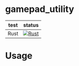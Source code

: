 # gamepad_utility

|test|status|
|:--:|:--:|
|Rust|[![Rust](https://github.com/motii8128/gamepad_utility/actions/workflows/rust.yml/badge.svg)](https://github.com/motii8128/gamepad_utility/actions/workflows/rust.yml)|

# Usage
